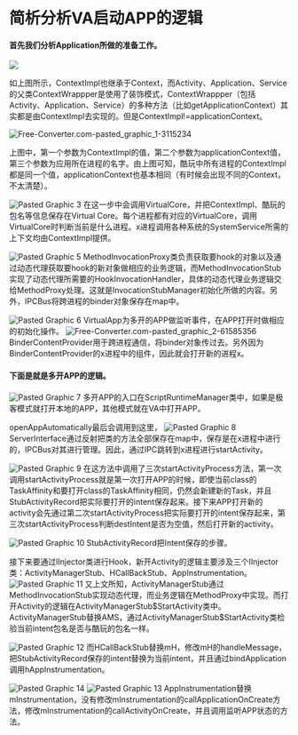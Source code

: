 # 简析分析VA启动APP的逻辑
#### 首先我们分析Application所做的准备工作。
![](http://p66upaccy.bkt.clouddn.com/15324328819885.jpg)

如上图所示，ContextImpl也继承于Context，而Activity、Application、Service的父类ContextWrappper是使用了装饰模式，ContextWrappper（包括Activity、Application、Service）的多种方法（比如getApplicationContext）其实都是由ContextImpl去实现的。但是ContextImpl!=applicationContext。

![Free-Converter.com-pasted_graphic_1-3115234](http://p66upaccy.bkt.clouddn.com/Free-Converter.com-pasted_graphic_1-3115234.jpg)

上图中，第一个参数为ContextImpl的值，第二个参数为applicationContext值，第三个参数为应用所在进程的名字。由上图可知，酷玩中所有进程的ContextImpl都是同一个值，applicationContext也基本相同（有时候会出现不同的Context，不太清楚）。

![Pasted Graphic 3](http://p66upaccy.bkt.clouddn.com/3.jpg)
在这一步中会调用VirtualCore，并把ContextImpl、酷玩的包名等信息保存在Virtual Core。每个进程都有对应的VirtualCore，调用VirtualCore时判断当前是什么进程。x进程调用各种系统的SystemService所需的上下文均由ContextImpl提供。

![Pasted Graphic 5](http://p66upaccy.bkt.clouddn.com/5.jpg)
MethodInvocationProxy类负责获取要hook的对象以及通过动态代理获取要hook的新对象做相应的业务逻辑，而MethodInvocationStub实现了动态代理所需要的HookInvocationHandler，具体的动态代理业务逻辑交给MethodProxy处理。这就是InvocationStubManager初始化所做的内容。另外，IPCBus将跨进程的binder对象保存在map中。

![Pasted Graphic 6](http://p66upaccy.bkt.clouddn.com/6.jpg)
VirtualApp为多开的APP做监听事件，在APP打开时做相应的初始化操作。
![Free-Converter.com-pasted_graphic_2-61585356](http://p66upaccy.bkt.clouddn.com/Free-Converter.com-pasted_graphic_2-61585356.jpg)
BinderContentProvider用于跨进程通信，将binder对象传过去。另外因为BinderContentProvider的x进程中的组件，因此就会打开新的进程x。

#### 下面是就是多开APP的逻辑。
![Pasted Graphic 7](http://p66upaccy.bkt.clouddn.com/7.jpg)
多开APP的入口在ScriptRuntimeManager类中，如果是极客模式就打开本地的APP，其他模式就在VA中打开APP。

openAppAutomatically最后会调用到这里，
![Pasted Graphic 8](http://p66upaccy.bkt.clouddn.com/8.jpg)
ServerInterface通过反射把类的方法全部保存在map中，保存是在x进程中进行的，IPCBus对其进行管理。因此，通过IPC跳转到x进程进行startActivity。

![Pasted Graphic 9](http://p66upaccy.bkt.clouddn.com/9.jpg)
在这方法中调用了三次startActivityProcess方法，第一次调用startActivityProcess就是第一次打开APP的时候，即使当前class的TaskAffinity和要打开class的TaskAffinity相同，仍然会新建新的Task，并且StubActivityRecord把实际要打开的intent保存起来。接下来APP打开新的activity会先通过第二次startActivityProcess把实际要打开的intent保存起来，第三次startActivityProcess判断destIntent是否为空值，然后打开新的activity。

![Pasted Graphic 10](http://p66upaccy.bkt.clouddn.com/10.jpg)
StubActivityRecord把Intent保存的步骤。

接下来要通过IInjector类进行Hook，新开Activity的逻辑主要涉及三个IInjector类：ActivityManagerStub、HCallBackStub、AppInstrumentation。
![Pasted Graphic 11](http://p66upaccy.bkt.clouddn.com/11.jpg)
又上文所知，ActivityManagerStub通过MethodInvocationStub实现动态代理，而业务逻辑在MethodProxy中实现。而打开Activity的逻辑在ActivityManagerStub\$StartActivity类中。ActivityManagerStub替换AMS，通过ActivityManagerStub\$StartActivity类检验当前intent包名是否与酷玩的包名一样。

![Pasted Graphic 12](http://p66upaccy.bkt.clouddn.com/12.jpg)
而HCallBackStub替换mH，修改mH的handleMessage，把StubActivityRecord保存的intent替换为当前intent，并且通过bindApplication调用hAppInstrumentation。

![Pasted Graphic 14](http://p66upaccy.bkt.clouddn.com/14.jpg)
![Pasted Graphic 13](http://p66upaccy.bkt.clouddn.com/13.jpg)
AppInstrumentation替换mInstrumentation，没有修改mInstrumentation的callApplicationOnCreate方法，修改mInstrumentation的callActivityOnCreate，并且调用监听APP状态的方法。

